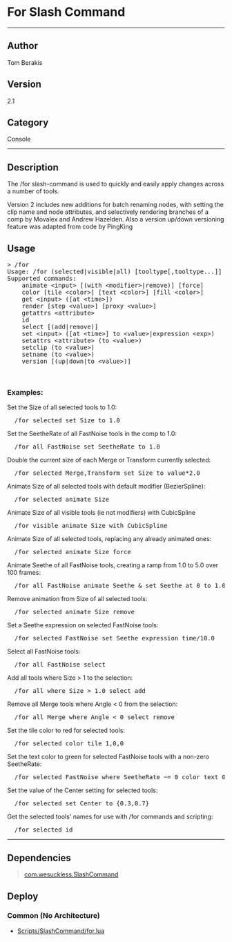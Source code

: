 # For Slash Command
___

## Author
Tom Berakis

## Version
2.1

## Category
Console

___

## Description
<p>The /for slash-command is used to quickly and easily apply changes across a number of tools.</p>
<p>Version 2 includes new additions for batch renaming nodes, with setting the clip name and node attributes, and selectively rendering branches of a comp by Movalex and Andrew Hazelden. Also a version up/down versioning feature was adapted from code by PingKing</p>

<h2>Usage</h2>
<pre>&gt; /for
Usage: /for (selected|visible|all) &#91;tooltype&#91;,tooltype...&#93;&#93; &#91;where &lt;condition&gt;&#93; &lt;command&gt; &#91; & &lt;command&gt;...&#93;
Supported commands:
	animate &lt;input&gt; &#91;(with &lt;modifier&gt;|remove)&#93; &#91;force&#93;
	color &#91;tile &lt;color&gt;&#93; &#91;text &lt;color&gt;&#93; &#91;fill &lt;color&gt;&#93;
	get &lt;input&gt; (&#91;at &lt;time&gt;&#93;)
	render &#91;step &lt;value&gt;&#93; &#91;proxy &lt;value&gt;&#93;
	getattrs &lt;attribute&gt;
	id
	select &#91;(add|remove)&#93;
	set &lt;input&gt; (&#91;at &lt;time&gt;&#93; to &lt;value&gt;|expression &lt;exp&gt;)
	setattrs &lt;attribute&gt; (to &lt;value&gt;)
	setclip (to &lt;value&gt;)
	setname (to &lt;value&gt;)
	version &#91;(up|down|to &lt;value&gt;)&#93;</pre>

<br><h3>Examples:</h3>

<p>Set the Size of all selected tools to 1.0:</p>
<pre>  /for selected set Size to 1.0</pre>

<p>Set the SeetheRate of all FastNoise tools in the comp to 1.0:</p>
<pre>  /for all FastNoise set SeetheRate to 1.0</pre>

<p>Double the current size of each Merge or Transform currently selected:</p>
<pre>  /for selected Merge,Transform set Size to value*2.0</pre>

<p>Animate Size of all selected tools with default modifier (BezierSpline):</p>
<pre>  /for selected animate Size</pre>

<p>Animate Size of all visible tools (ie not modifiers) with CubicSpline</p>
<pre>  /for visible animate Size with CubicSpline</pre>

<p>Animate Size of all selected tools, replacing any already animated ones:</p>
<pre>  /for selected animate Size force</pre>

<p>Animate Seethe of all FastNoise tools, creating a ramp from 1.0 to 5.0 over 100 frames:</p>
<pre>  /for all FastNoise animate Seethe & set Seethe at 0 to 1.0 & set Seethe at 100 to 5.0</pre>

<p>Remove animation from Size of all selected tools:</p>
<pre>  /for selected animate Size remove</pre>

<p>Set a Seethe expression on selected FastNoise tools:</p>
<pre>  /for selected FastNoise set Seethe expression time/10.0</pre>

<p>Select all FastNoise tools:</p>
<pre>  /for all FastNoise select</pre>

<p>Add all tools where Size &gt; 1 to the selection:</p>
<pre>  /for all where Size &gt; 1.0 select add</pre>

<p>Remove all Merge tools where Angle &lt; 0 from the selection:</p>
<pre>  /for all Merge where Angle &lt; 0 select remove</pre>

<p>Set the tile color to red for selected tools:</p>
<pre>  /for selected color tile 1,0,0</pre>

<p>Set the text color to green for selected FastNoise tools with a non-zero SeetheRate:</p>
<pre>  /for selected FastNoise where SeetheRate ~= 0 color text 0,1,0</pre>

<p>Set the value of the Center setting for selected tools:</p>
<pre>  /for selected set Center to {0.3,0.7}</pre>

<p>Get the selected tools' names for use with /for commands and scripting:</p>
<pre>  /for selected id</pre>

___

## Dependencies

> [com.wesuckless.SlashCommand](com.wesuckless.SlashCommand.md)  
## Deploy

### Common (No Architecture)

<ul>
<li><a href="https://gitlab.com/WeSuckLess/Reactor/-/blob/master/Atoms/com.TomBerakis.SlashFor/Scripts/SlashCommand/for.lua?ref_type=heads">Scripts/SlashCommand/for.lua</a></li>
</ul>
